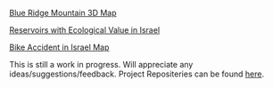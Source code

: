 [Blue Ridge Mountain 3D Map](https://est987.github.io/brm3dmap/index.html)

[Reservoirs with Ecological Value in Israel](https://est987.github.io/Ecological%20Reservoirs%20Israel%20-%20webmap/index.html)

[Bike Accident in Israel Map](https://est987.github.io/BikeAccidents/webmap/index.html)

This is still a work in progress. Will appreciate any ideas/suggestions/feedback.
Project Repositeries can be found [here](https://github.com/est987/).
